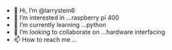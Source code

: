 - 👋 Hi, I’m @larrystein6
- 👀 I’m interested in ...raspberry pi 400
- 🌱 I’m currently learning ...python
- 💞️ I’m looking to collaborate on ...hardware interfacing
- 📫 How to reach me ...

<!---
larrystein6/larrystein6 is a ✨ special ✨ repository because its `README.md` (this file) appears on your GitHub profile.
You can click the Preview link to take a look at your changes.
--->
